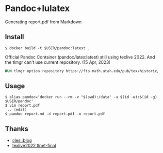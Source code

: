# Pandoc+lulatex

Generating report.pdf from Markdown

## Install

```plaintext
$ docker build -t $USER/pandoc:latest . 
```

Official Pandoc Container (pandoc/latex:latest) still using texlive 2022.
And the tlmgr can't use current repository. (15 Apr, 2023)

```Dockerfile
RUN tlmgr option repository https://ftp.math.utah.edu/pub/tex/historic/systems/texlive/2022/tlnet-final/
```

## Usage

```plaintext
$ alias pandoc='docker run --rm -v "$(pwd):/data" -u $(id -u):$(id -g) $USER/pandoc'
$ vim report.pdf
 .. (edit)
$ pandoc report.md -d report.pdf -o report.pdf
```

## Thanks

* [cles::blog](https://blog.cles.jp/item/13153)
* [texlive2022 tlnet-final](https://ftp.math.utah.edu/pub/tex/historic/systems/texlive/2022/tlnet-final/)
